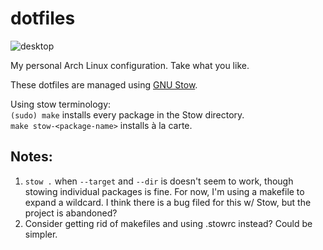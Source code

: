 # dotfiles

![desktop](https://github.com/user-attachments/assets/4e7ab6fb-7bcf-4b56-9263-39cea55fb854)

My personal Arch Linux configuration. Take what you like.

These dotfiles are managed using [GNU Stow](https://www.gnu.org/software/stow/).

Using stow terminology: \
  `(sudo) make` installs every package in the Stow directory. \
  `make stow-<package-name>` installs à la carte.

## Notes:
1. `stow .` when `--target` and `--dir` is doesn't seem to work, though stowing individual packages is fine. For now, I'm using a makefile to expand a wildcard. I think there is a bug filed for this w/ Stow, but the project is abandoned?
2. Consider getting rid of makefiles and using .stowrc instead? Could be simpler.
